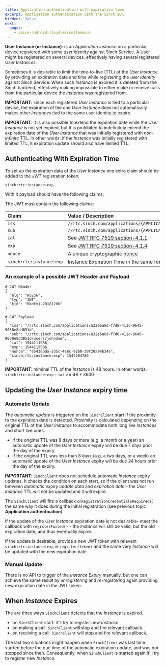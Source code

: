 ```yaml
---
title: Application authentication with expiration time
excerpt: Application authentication with the Sinch SDK.
hidden: 'false'
next:
  pages:
    - voice-android-cloud-miscellaneous
---
```


**User Instance (or Instance)**: is an _Application instance_ on a particular device registered with some _user identity_ against Sinch Service. A User might be registered on several devices, effectively having several registered _User Instances_.

Sometimes it is desirable to limit the time-to-live (TTL) of the _User Instance_ by providing an expiration date and time while registering the _user identity_ against Sinch Service. When such _Instance_ is expired it is deleted from the Sinch backend, effectively making impossible to either make or receive calls from the particular device the _Instance_ was registered from.

**IMPORTANT**: since each registered _User Instance_ is tied to a particular device, the expiration of the one _User Instance_ does not automatically makes other _Instances_ tied to the same user identity to expire.

**IMPORTANT**: It is also possible to extend the expiration date while the _User Instance_ is not yet expired, but it is prohibited to indefinitely extend the expiration date of the _User Instance_ that was initially registered with _non-infinite_ TTL. In other words: if the _Instance_ was initially registered with limited TTL, it expiration update should also have limited TTL.

## Authenticating With Expiration Time

To set up the expiration data of the _User Instance_ one extra claim should be added to the _JWT_ registration token:

```
sinch:rtc:instance:exp
```

With it payload should have the following claims:

The JWT must contain the following _claims_:

| Claim                    | Value / Description                                                               | Note |
| :----------------------- | :-------------------------------------------------------------------------------- | ---- |
| `iss`                    | `//rtc.sinch.com/applications/{APPLICATION_KEY}`                                  |
| `sub`                    | `//rtc.sinch.com/applications/{APPLICATION_KEY}/users/{USER_ID}`                  |
| `iat`                    | See [JWT RFC 7519 section-4.1.1](https://tools.ietf.org/html/rfc7519#4.1.1)       |
| `exp`                    | See [JWT RFC 7519 section-4.1.4](https://tools.ietf.org/html/rfc7519#4.1.4)       |
| `nonce`                  | A unique cryptographic [nonce](https://en.wikipedia.org/wiki/Cryptographic_nonce) |
| `sinch:rtc:instance:exp` | Instance Expiration Time in the same format as `iat` and `exp`                    |

### An example of a possible JWT Header and Payload

```
# JWT Header
{
  "alg": "HS256",
  "typ": "JWT",
  "kid": "hkdfv1-20181206"
}

# JWT Payload
{
  "iss": "//rtc.sinch.com/applications/a32e5a8d-f7d8-411c-9645-9038e8dd051d",
  "sub": "//rtc.sinch.com/applications/a32e5a8d-f7d8-411c-9645-9038e8dd051d/users/johndoe",
  "iat": 1544111986,
  "exp": 1544115586,
  "nonce": "6b438bda-2d5c-4e8c-92b0-39f20a94b34e",
  "sinch:rtc:instance:exp": 1544284786
}
```

**IMPORTANT**: miminal TTL of the _Instance_ is 48 hours. In other words: `sinch:rtc:instance:exp` - `iat` >= 48 \* 3600

## Updating the _User Instance_ expiry time

### Automatic Update

The _automatic update_ is triggered on the `SinchClient` start if the proximity to the expiration date is detected. Proximity is calculated depending on the original TTL of the _User Instance_ to accommodate both long live _Instances_ and short live ones.

- if the original TTL was 8 days or more (e.g. a month or a year) an automatic update of the _User Instance_ expiry will be due 7 days prior the day of the expiry.
- if the original TTL was less than 8 days (a.g. a two days, or a week) an automatic update of the _User Instance_ expiry will be due 24 hours prior the day of the expiry.

**IMPORTANT**: `SinchClient` does not schedule automatic _Instance_ expiry updates. It checks the condition on each start, so if the client was not run between _automatic expiry update data_ and _expiration date_ - the _User Instance_ TTL will not be updated and it will expire.

The `SinchClient` will fire a callback `onRegistrationCredentialsRequired()` the same way it does during the initial registration (see previous topic **Application authentication**).

If the update of the _User Instance_ expiration date is not desirable- meet the callback with `registerFailed()` - the _Instance_ will still be valid, but the old expiration date, and thus eventually expire.

If the update is desirable, provide a new JWT token with relevant `sinch:rtc:instance:exp` in `register(token)` and the same very _Instance_ will be updated with the new expiration date.

### Manual Update

There is no API to trigger of the _Instance Expiry_ manually, but one can achieve the same result by _unregistering_ and _re-registering_ again providing new expiration date in the JWT token.

## When _Instance_ Expires

The are three ways `SinchClient` detects that the _Instance_ is expired.

- on `SinchClient` start: it'll try to register new _Instance_
- on making a call: `SinchClient` will stop and fire relevant callback.
- on receiving a call: `SinchClient` will stop and fire relevant callback.

The last two situations might happen when `SinchClient` was last time started before the due time of the automatic expiration update, and was not stopped since then. Consequently, when `SinchClient` is started again it'll try to register new _Instance_.
